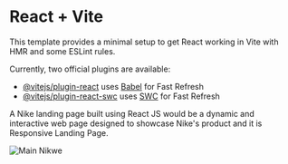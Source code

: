 # React + Vite

This template provides a minimal setup to get React working in Vite with HMR and some ESLint rules.

Currently, two official plugins are available:

- [@vitejs/plugin-react](https://github.com/vitejs/vite-plugin-react/blob/main/packages/plugin-react/README.md) uses [Babel](https://babeljs.io/) for Fast Refresh
- [@vitejs/plugin-react-swc](https://github.com/vitejs/vite-plugin-react-swc) uses [SWC](https://swc.rs/) for Fast Refresh

A Nike landing page built using React JS would be a dynamic and interactive web page designed to showcase Nike's product and it is Responsive Landing Page.

![Main Nikwe](https://github.com/anuragraiii/Project/assets/90954348/38779ab7-0264-4db0-a98d-1f493a133c0a)
